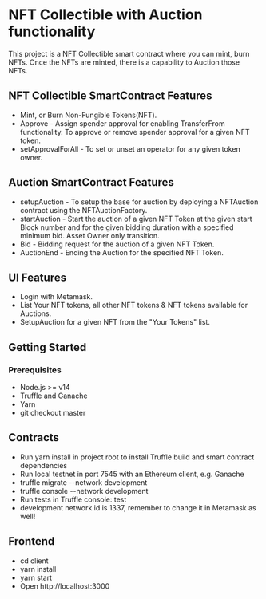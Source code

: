 # NFT Collectible with Auction functionality

This project is a NFT Collectible smart contract where you can mint, burn NFTs. Once the NFTs are minted, there is a capability to Auction those NFTs.


## NFT Collectible SmartContract Features
- Mint, or Burn Non-Fungible Tokens(NFT).
- Approve - Assign spender approval for enabling TransferFrom functionality. To approve or remove spender approval for a given NFT token.
- setApprovalForAll - To set or unset an operator for any given token owner.


## Auction SmartContract Features
- setupAuction - To setup the base for auction by deploying a NFTAuction contract using the NFTAuctionFactory.
- startAuction - Start the auction of a given NFT Token at the given start Block number and for the given bidding duration with a specified minimum bid. Asset Owner only transition.
- Bid - Bidding request for the auction of a given NFT Token.
- AuctionEnd - Ending the Auction for the specified NFT Token.

## UI Features
- Login with Metamask.
- List Your NFT tokens, all other NFT tokens & NFT tokens available for Auctions.
- SetupAuction for a given NFT from the "Your Tokens" list.


## Getting Started

### Prerequisites
 - Node.js >= v14
 - Truffle and Ganache
 - Yarn
 - git checkout master

## Contracts
  - Run yarn install in project root to install Truffle build and smart contract dependencies
  - Run local testnet in port 7545 with an Ethereum client, e.g. Ganache
  - truffle migrate --network development
  - truffle console --network development
  - Run tests in Truffle console: test
  - development network id is 1337, remember to change it in Metamask as well!

## Frontend
  - cd client
  - yarn install
  - yarn start
  - Open http://localhost:3000

